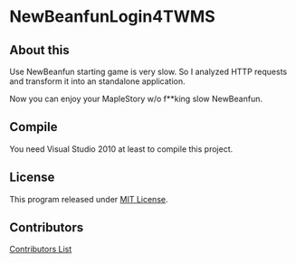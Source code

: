 # NewBeanfunLogin4TWMS

## About this

Use NewBeanfun starting game is very slow. So I analyzed HTTP requests and transform it into an standalone application.

Now you can enjoy your MapleStory w/o f**king slow NewBeanfun.

## Compile

You need Visual Studio 2010 at least to compile this project.

## License

This program released under [MIT License](LICENSE.md).

## Contributors

[Contributors List](CONTRIBUTORS.md)
